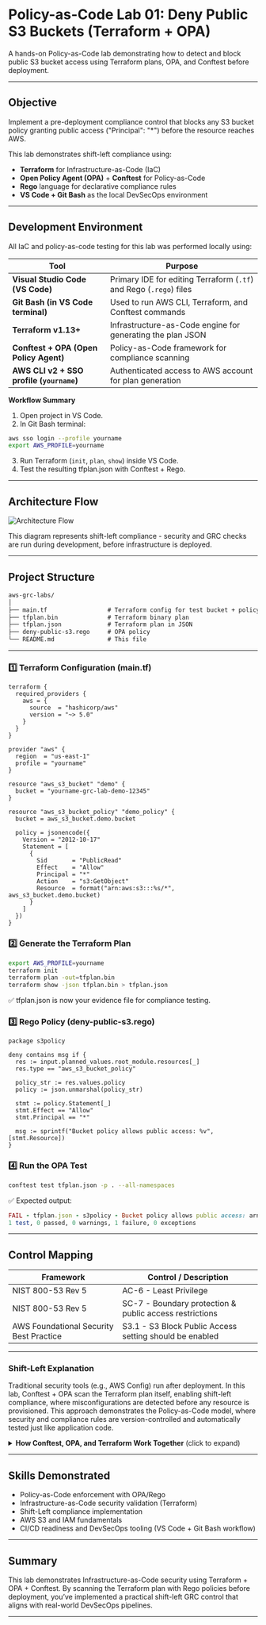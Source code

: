 # Policy-as-Code Lab 01: Deny Public S3 Buckets (Terraform + OPA)

A hands-on Policy-as-Code lab demonstrating how to detect and block public S3 bucket access using Terraform plans, OPA, and Conftest before deployment.

---

## Objective 

Implement a pre-deployment compliance control that blocks any S3 bucket policy granting public access ("Principal": "*") before the resource reaches AWS.

This lab demonstrates shift-left compliance using:
- **Terraform** for Infrastructure-as-Code (IaC)  
- **Open Policy Agent (OPA)** + **Conftest** for Policy-as-Code  
- **Rego** language for declarative compliance rules  
- **VS Code + Git Bash** as the local DevSecOps environment

---

## Development Environment

All IaC and policy-as-code testing for this lab was performed locally using:

| Tool                                      | Purpose                                                            |
| ----------------------------------------  | ------------------------------------------------------------------ |
| **Visual Studio Code (VS Code)**          | Primary IDE for editing Terraform (`.tf`) and Rego (`.rego`) files |
| **Git Bash (in VS Code terminal)**        | Used to run AWS CLI, Terraform, and Conftest commands              |
| **Terraform v1.13+**                      | Infrastructure-as-Code engine for generating the plan JSON         |
| **Conftest + OPA (Open Policy Agent)**    | Policy-as-Code framework for compliance scanning                   |
| **AWS CLI v2 + SSO profile (`yourname`)** | Authenticated access to AWS account for plan generation            |

**Workflow Summary**

1. Open project in VS Code.
2. In Git Bash terminal:

```bash
aws sso login --profile yourname
export AWS_PROFILE=yourname
```
3. Run Terraform (`init`, `plan`, `show`) inside VS Code.
4. Test the resulting tfplan.json with Conftest + Rego.

---

## Architecture Flow

![Architecture Flow](assets/Shift-Left-Compliance-Pipeline.png)

This diagram represents shift-left compliance - security and GRC checks are run during development, before infrastructure is deployed.

---

## Project Structure

```markdown
aws-grc-labs/
│
├── main.tf                 # Terraform config for test bucket + policy
├── tfplan.bin              # Terraform binary plan
├── tfplan.json             # Terraform plan in JSON
├── deny-public-s3.rego     # OPA policy
└── README.md               # This file
```
---

### 1️⃣ Terraform Configuration (main.tf)

```hcl
terraform {
  required_providers {
    aws = {
      source  = "hashicorp/aws"
      version = "~> 5.0"
    }
  }
}

provider "aws" {
  region  = "us-east-1"
  profile = "yourname"
}

resource "aws_s3_bucket" "demo" {
  bucket = "yourname-grc-lab-demo-12345"
}

resource "aws_s3_bucket_policy" "demo_policy" {
  bucket = aws_s3_bucket.demo.bucket

  policy = jsonencode({
    Version = "2012-10-17"
    Statement = [
      {
        Sid       = "PublicRead"
        Effect    = "Allow"
        Principal = "*"
        Action    = "s3:GetObject"
        Resource  = format("arn:aws:s3:::%s/*", aws_s3_bucket.demo.bucket)
      }
    ]
  })
}
```

### 2️⃣ Generate the Terraform Plan

```bash
export AWS_PROFILE=yourname
terraform init
terraform plan -out=tfplan.bin
terraform show -json tfplan.bin > tfplan.json
```
✅ tfplan.json is now your evidence file for compliance testing.

### 3️⃣ Rego Policy (deny-public-s3.rego)

```rego
package s3policy

deny contains msg if {
  res := input.planned_values.root_module.resources[_]
  res.type == "aws_s3_bucket_policy"

  policy_str := res.values.policy
  policy := json.unmarshal(policy_str)

  stmt := policy.Statement[_]
  stmt.Effect == "Allow"
  stmt.Principal == "*"

  msg := sprintf("Bucket policy allows public access: %v", [stmt.Resource])
}
```

### 4️⃣ Run the OPA Test

```bash
conftest test tfplan.json -p . --all-namespaces
```

✅ Expected output:

```ruby
FAIL - tfplan.json - s3policy - Bucket policy allows public access: arn:aws:s3:::yourname-grc-lab-demo-12345/*
1 test, 0 passed, 0 warnings, 1 failure, 0 exceptions
```

---

## Control Mapping

| Framework                                        | Control / Description                                   |
| ------------------------------------------------ | ------------------------------------------------------- | 
| NIST 800-53 Rev 5                                | AC-6 - Least Privilege                                  | 
| NIST 800-53 Rev 5                                | SC-7 - Boundary protection & public access restrictions | 
| AWS Foundational Security Best Practice          | S3.1 - S3 Block Public Access setting should be enabled |

---

### Shift-Left Explanation

Traditional security tools (e.g., AWS Config) run after deployment.
In this lab, Conftest + OPA scan the Terraform plan itself, enabling shift-left compliance, where misconfigurations are detected before any resource is provisioned.
This approach demonstrates the Policy-as-Code model, where security and compliance rules are version-controlled and automatically tested just like application code.

<details> <summary> <strong>How Conftest, OPA, and Terraform Work Together</strong> (click to expand)</summary>

- Conftest is a CLI wrapper that uses the OPA engine under the hood.
- You give Conftest an input file (tfplan.json) and Rego policies.
- Conftest invokes OPA to evaluate those policies against the plan and reports PASS/FAIL.
- The Terraform plan JSON was tested with with:
```bash
conftest test tfplan.json -p . --all-namespaces
```
- By default, Conftest looks in a ./policy/ directory.
- Since this Rego is in the current folder, I explicitly pointed Conftest to “here” with -p ..
- Conftest runs rules in package main by default.
- Because the policy is in package s3policy, I added --all-namespaces so it gets evaluated.

| Tool          | Role                                          | Touches AWS?            |
| ------------- | --------------------------------------------- | ----------------------- |
| **Terraform** | Generates the plan of intended infrastructure | Queries AWS (read-only) |
| **Conftest**  | Runs tests using OPA policies                 | No                      |
| **OPA**       | Executes Rego logic inside Conftest           | No                      |

Together, Terraform + Conftest + OPA form a pre-deployment compliance pipeline, validating your IaC before it ever reaches AWS.

- OPA = policy engine.
- Conftest = friendly CLI that runs OPA on your files.
- Put policies in ./policy or use -p ..
- Use --all-namespaces if your package isn’t main.

</details>

---

## Skills Demonstrated

- Policy-as-Code enforcement with OPA/Rego  
- Infrastructure-as-Code security validation (Terraform)  
- Shift-Left compliance implementation  
- AWS S3 and IAM fundamentals  
- CI/CD readiness and DevSecOps tooling (VS Code + Git Bash workflow)

---

## Summary

This lab demonstrates Infrastructure-as-Code security using Terraform + OPA + Conftest.
By scanning the Terraform plan with Rego policies before deployment, you’ve implemented a practical shift-left GRC control that aligns with real-world DevSecOps pipelines.

---
